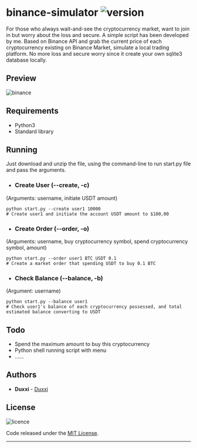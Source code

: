 # binance-simulator ![version](https://img.shields.io/badge/Version-1.0-blue.svg)
For those who always wait-and-see the cryptocurrency market, want to join in but worry about the loss and secure. A simple script has been developed by me. Based on Binance API and grab the current price of each cryptocurrency existing on Binance Market, simulate a local trading platform. No more loss and secure worry since it create your own sqlite3 database locally.
## Preview
![binance](https://user-images.githubusercontent.com/13906239/61072348-15c96500-a3e1-11e9-8851-61cc4a5b800d.JPG)

## Requirements
* Python3
* Standard library

## Running
Just download and unzip the file, using the command-line to run start.py file and pass the arguments.
* ### Create User  (--create, -c)
(Arguments: username, initiate USDT amount)
```
python start.py --create user1 10000
# Create user1 and initiate the account USDT amount to $100,00
```

* ### Create Order (--order, -o)
(Arguments: username, buy cryptocurrency symbol, spend cryptocurrency symbol, amount)
```
python start.py --order user1 BTC USDT 0.1
# Create a market order that spending USDT to buy 0.1 BTC
```

* ### Check Balance (--balance, -b)
(Argument: username)
```
python start.py --balance user1
# Check user1's balance of each cryptocurrency possessed, and total estimated balance converting to USDT
``` 
## Todo
* Spend the maximum amount to buy this cryptocurrency
* Python shell running script with menu
* ......

## Authors

* **Duxxi** - [Duxxi](https://github.com/sjhhh3)

## License
![licence](https://img.shields.io/badge/license-MIT-green.svg)

Code released under the [MIT License](https://opensource.org/licenses/MIT).

---

